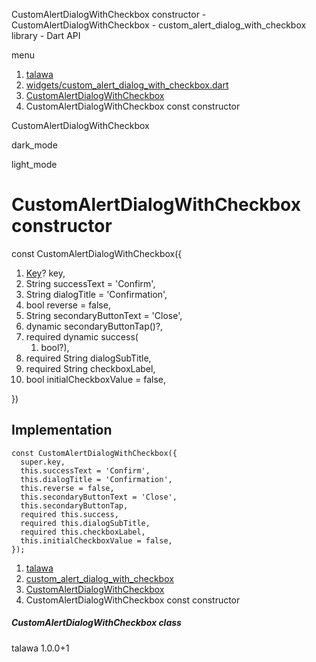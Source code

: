 




CustomAlertDialogWithCheckbox constructor - CustomAlertDialogWithCheckbox - custom\_alert\_dialog\_with\_checkbox library - Dart API







menu

1. [talawa](../../index.html)
2. [widgets/custom\_alert\_dialog\_with\_checkbox.dart](../../widgets_custom_alert_dialog_with_checkbox/widgets_custom_alert_dialog_with_checkbox-library.html)
3. [CustomAlertDialogWithCheckbox](../../widgets_custom_alert_dialog_with_checkbox/CustomAlertDialogWithCheckbox-class.html)
4. CustomAlertDialogWithCheckbox const constructor

CustomAlertDialogWithCheckbox


dark\_mode

light\_mode




# CustomAlertDialogWithCheckbox constructor


const
CustomAlertDialogWithCheckbox({

1. [Key](https://api.flutter.dev/flutter/foundation/Key-class.html)? key,
2. String successText = 'Confirm',
3. String dialogTitle = 'Confirmation',
4. bool reverse = false,
5. String secondaryButtonText = 'Close',
6. dynamic secondaryButtonTap()?,
7. required dynamic success(
   1. bool?),
8. required String dialogSubTitle,
9. required String checkboxLabel,
10. bool initialCheckboxValue = false,

})

## Implementation

```
const CustomAlertDialogWithCheckbox({
  super.key,
  this.successText = 'Confirm',
  this.dialogTitle = 'Confirmation',
  this.reverse = false,
  this.secondaryButtonText = 'Close',
  this.secondaryButtonTap,
  required this.success,
  required this.dialogSubTitle,
  required this.checkboxLabel,
  this.initialCheckboxValue = false,
});
```

 


1. [talawa](../../index.html)
2. [custom\_alert\_dialog\_with\_checkbox](../../widgets_custom_alert_dialog_with_checkbox/widgets_custom_alert_dialog_with_checkbox-library.html)
3. [CustomAlertDialogWithCheckbox](../../widgets_custom_alert_dialog_with_checkbox/CustomAlertDialogWithCheckbox-class.html)
4. CustomAlertDialogWithCheckbox const constructor

##### CustomAlertDialogWithCheckbox class





talawa
1.0.0+1






